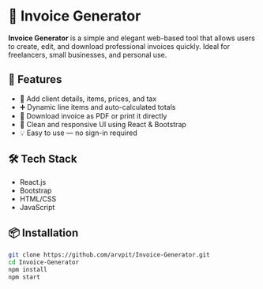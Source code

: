 # 🧾 Invoice Generator

**Invoice Generator** is a simple and elegant web-based tool that allows users to create, edit, and download professional invoices quickly. Ideal for freelancers, small businesses, and personal use.

## 🚀 Features

- 📝 Add client details, items, prices, and tax
- ➕ Dynamic line items and auto-calculated totals
- 💾 Download invoice as PDF or print it directly
- 🎨 Clean and responsive UI using React & Bootstrap
- 💡 Easy to use — no sign-in required

## 🛠️ Tech Stack

- React.js
- Bootstrap
- HTML/CSS
- JavaScript

## 📦 Installation

```bash
git clone https://github.com/arvpit/Invoice-Generator.git
cd Invoice-Generator
npm install
npm start
